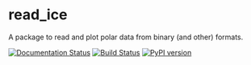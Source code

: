 # read_ice
A package to read and plot polar data from binary (and other) formats.

[![Documentation Status](https://readthedocs.org/projects/read-ice/badge/?version=latest)](https://read-ice.readthedocs.io/en/latest/?badge=latest) [![Build Status](https://travis-ci.org/robbiemallett/read_ice.svg?branch=main)](https://travis-ci.org/robbiemallett/read_ice) [![PyPI version](https://badge.fury.io/py/read-ice.svg)](https://badge.fury.io/py/read-ice)
